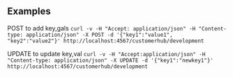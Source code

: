 ## Examples
POST to add key,gals
`curl -v -H "Accept: application/json" -H "Content-type:
application/json" -X POST -d '{"key1":"value1", "key2":"value2"}'
http://localhost:4567/customerhub/development`

UPDATE to update key,val
`curl -v -H "Accept:application/json" -H "Content-type:
application/json" -X UPDATE -d '{"key1":"newkey1"}'
http://localhost:4567/customerhub/development`
